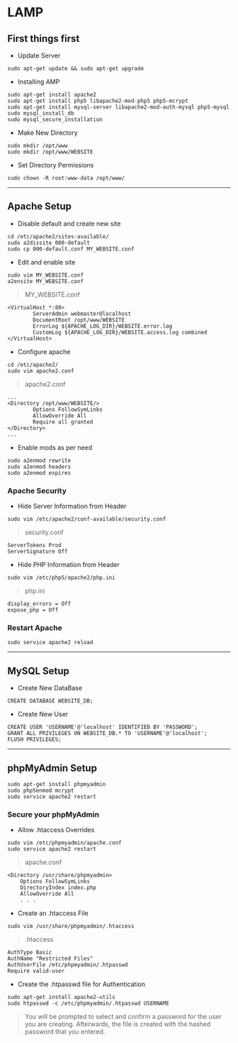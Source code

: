 # LAMP

## First things first

* Update Server
```
sudo apt-get update && sudo apt-get upgrade
```

* Installing AMP
```
sudo apt-get install apache2
sudo apt-get install php5 libapache2-mod-php5 php5-mcrypt
sudo apt-get install mysql-server libapache2-mod-auth-mysql php5-mysql
sudo mysql_install_db
sudo mysql_secure_installation
```

* Make New Directory
```
sudo mkdir /opt/www
sudo mkdir /opt/www/WEBSITE
```

* Set Directory Permissions
```
sudo chown -R root:www-data /opt/www/
```

---

## Apache Setup

* Disable default and create new site
```
cd /etc/apache2/sites-available/
sudo a2dissite 000-default
sudo cp 000-default.conf MY_WEBSITE.conf
```

* Edit and enable site
```
sudo vim MY_WEBSITE.conf 
a2ensite MY_WEBSITE.conf
```
> MY_WEBSITE.conf
```
<VirtualHost *:80>
        ServerAdmin webmaster@localhost
        DocumentRoot /opt/www/WEBSITE
        ErrorLog ${APACHE_LOG_DIR}/WEBSITE.error.log
        CustomLog ${APACHE_LOG_DIR}/WEBSITE.access.log combined
</VirtualHost>
```

*  Configure apache
```
cd /etc/apache2/
sudo vim apache2.conf 
```
> apache2.conf
```
...
<Directory /opt/www/WEBSITE/>
        Options FollowSymLinks
        AllowOverride All
        Require all granted
</Directory>
...
```

* Enable mods as per need
```
sudo a2enmod rewrite
sudo a2enmod headers
sudo a2enmod expires
```

### Apache Security

* Hide Server Information from Header
```
sudo vim /etc/apache2/conf-available/security.conf
```
> security.conf
```
ServerTokens Prod
ServerSignature Off
```

* Hide PHP Information from Header
```
sudo vim /etc/php5/apache2/php.ini
```
> php.ini
```
display_errors = Off
expose_php = Off	
```

### Restart Apache

```
sudo service apache2 reload
```

---

## MySQL Setup

* Create New DataBase
```
CREATE DATABASE WEBSITE_DB;
```

* Create New User
```
CREATE USER 'USERNAME'@'localhost' IDENTIFIED BY 'PASSWORD';
GRANT ALL PRIVILEGES ON WEBSITE_DB.* TO 'USERNAME'@'localhost';
FLUSH PRIVILEGES;
```

---

## phpMyAdmin Setup

```
sudo apt-get install phpmyadmin
sudo php5enmod mcrypt
sudo service apache2 restart
```

### Secure your phpMyAdmin

* Allow .htaccess Overrides
```
sudo vim /etc/phpmyadmin/apache.conf
sudo service apache2 restart
```
> apache.conf
```
<Directory /usr/share/phpmyadmin>
    Options FollowSymLinks
    DirectoryIndex index.php
    AllowOverride All
    . . .
```

* Create an .htaccess File
```
sudo vim /usr/share/phpmyadmin/.htaccess
```
> .htaccess
```
AuthType Basic
AuthName "Restricted Files"
AuthUserFile /etc/phpmyadmin/.htpasswd
Require valid-user
```

* Create the .htpasswd file for Authentication
```
sudo apt-get install apache2-utils
sudo htpasswd -c /etc/phpmyadmin/.htpasswd USERNAME
```
> You will be prompted to select and confirm a password for the user you are creating. Afterwards, the file is created with the hashed password that you entered.
